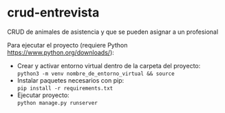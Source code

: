 # crud-entrevista
CRUD de animales de asistencia y que se pueden asignar a un profesional

Para ejecutar el proyecto (requiere Python https://www.python.org/downloads/):
- Crear y activar entorno virtual dentro de la carpeta del proyecto:\
`python3 -m venv nombre_de_entorno_virtual && source `
- Instalar paquetes necesarios con pip:\
`pip install -r requirements.txt`
- Ejecutar proyecto:\
`python manage.py runserver`
